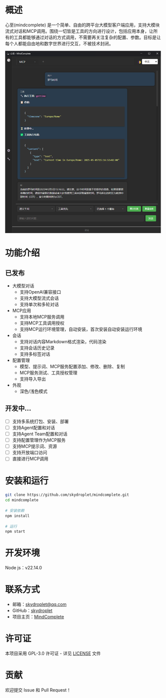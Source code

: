 # 概述

心至(mindcomplete) 是一个简单、自由的跨平台大模型客户端应用，支持大模块流式对话和MCP调用。围绕一切皆是工具的方向进行设计，包括应用本身，让所有的工具都能够通过对话的方式调用，不需要再关注复杂的配置、参数。目标是让每个人都能自由地和数字世界进行交互，不被技术封闭。

![应用截图](./assets/mindcomplete-example.png)

# 功能介绍

## 已发布

* 大模型对话
  * 支持OpenAI兼容接口
  * 支持大模型流式会话
  * 支持单次和多轮对话
* MCP应用
  * 支持本地MCP服务调用
  * 支持MCP工具调用授权
  * 支持MCP运行环境管理，自动安装，首次安装自动安装运行环境
* 会话
  * 支持对话内容Markdown格式渲染，代码渲染
  * 支持会话历史记录
  * 支持多标签对话
* 配置管理
  * 模型、提示词、MCP服务配置添加、修改、删除、复制
  * MCP服务测试、工具授权管理
  * 支持导入导出
* 外观
  * 深色/浅色模式

## 开发中…

* [ ] 支持多系统打包、安装、部署
* [ ] 支持Agent配置和对话
* [ ] 支持Agent Team配置和对话
* [ ] 支持配置管理作为MCP服务
* [ ] 支持MCP提示词、资源
* [ ] 支持开放端口访问
* [ ] 直接进行MCP调用

# 安装和运行

```bash
git clone https://github.com/skydroplet/mindcomplete.git
cd mindcomplete

# 安装依赖
npm install

# 运行
npm start
```

# 开发环境

Node js：v22.14.0

# 联系方式

- 邮箱：skydroplet@qq.com
- GitHub：[skydroplet](https://github.com/skydroplet)
- 项目主页：[MindComplete](https://github.com/skydroplet/mindcomplete)

# 许可证

本项目采用 GPL-3.0 许可证 - 详见 [LICENSE](LICENSE) 文件

# 贡献

欢迎提交 Issue 和 Pull Request！
